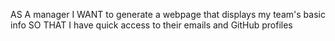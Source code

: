 AS A manager
I WANT to generate a webpage that displays my team's basic info
SO THAT I have quick access to their emails and GitHub profiles
